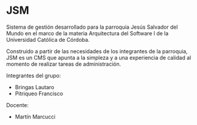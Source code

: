 # JSM

Sistema de gestión desarrollado para la parroquia Jesús Salvador del Mundo en el marco de la materia Arquitectura del Software I de la Universidad Católica de Córdoba.

Construido a partir de las necesidades de los integrantes de la parroquia, JSM es un CMS que apunta a la simpleza y a una experiencia de calidad al momento de realizar tareas de administración.

Integrantes del grupo: 

* Bringas Lautaro
* Pitriqueo Francisco 

Docente:

* Martín Marcucci